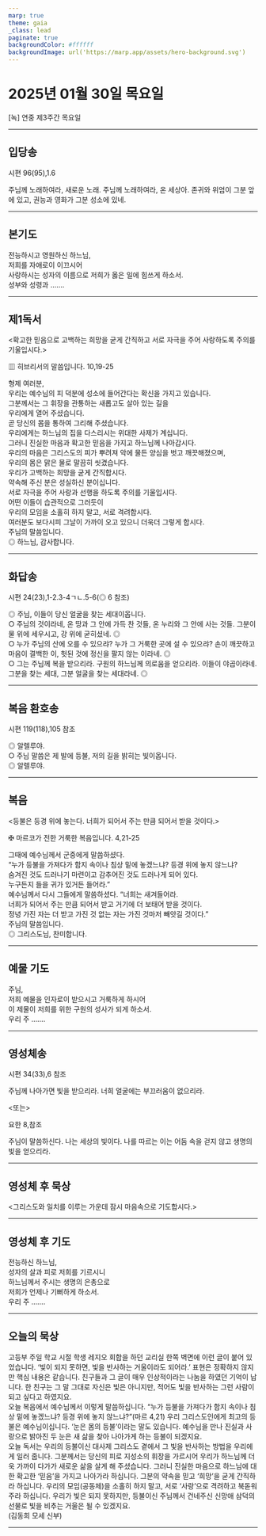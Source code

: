 ```yaml
---
marp: true
theme: gaia
_class: lead
paginate: true
backgroundColor: #ffffff
backgroundImage: url('https://marp.app/assets/hero-background.svg')
---
```


# 2025년 01월 30일 목요일

[녹] 연중 제3주간 목요일  




---

## 입당송

시편 96(95),1.6

주님께 노래하여라, 새로운 노래. 주님께 노래하여라, 온 세상아. 존귀와 위엄이 그분 앞에 있고, 권능과 영화가 그분 성소에 있네.  
  


---

## 본기도

전능하시고 영원하신 하느님,  
저희를 자애로이 이끄시어  
사랑하시는 성자의 이름으로 저희가 옳은 일에 힘쓰게 하소서.  
성부와 성령과 …….  
  


---

## 제1독서

<확고한 믿음으로 고백하는 희망을 굳게 간직하고 서로 자극을 주어 사랑하도록 주의를 기울입시다.>

▥ 히브리서의 말씀입니다. 10,19-25

형제 여러분,  
우리는 예수님의 피 덕분에 성소에 들어간다는 확신을 가지고 있습니다.  
그분께서는 그 휘장을 관통하는 새롭고도 살아 있는 길을  
우리에게 열어 주셨습니다.  
곧 당신의 몸을 통하여 그리해 주셨습니다.  
우리에게는 하느님의 집을 다스리시는 위대한 사제가 계십니다.  
그러니 진실한 마음과 확고한 믿음을 가지고 하느님께 나아갑시다.  
우리의 마음은 그리스도의 피가 뿌려져 악에 물든 양심을 벗고 깨끗해졌으며,  
우리의 몸은 맑은 물로 말끔히 씻겼습니다.  
우리가 고백하는 희망을 굳게 간직합시다.  
약속해 주신 분은 성실하신 분이십니다.  
서로 자극을 주어 사랑과 선행을 하도록 주의를 기울입시다.  
어떤 이들이 습관적으로 그러듯이  
우리의 모임을 소홀히 하지 말고, 서로 격려합시다.  
여러분도 보다시피 그날이 가까이 오고 있으니 더욱더 그렇게 합시다.  
주님의 말씀입니다.  
◎ 하느님, 감사합니다.  
  


---

## 화답송

시편 24(23),1-2.3-4ㄱㄴ.5-6(◎ 6 참조)

◎ 주님, 이들이 당신 얼굴을 찾는 세대이옵니다.  
○ 주님의 것이라네, 온 땅과 그 안에 가득 찬 것들, 온 누리와 그 안에 사는 것들. 그분이 물 위에 세우시고, 강 위에 굳히셨네. ◎  
○ 누가 주님의 산에 오를 수 있으랴? 누가 그 거룩한 곳에 설 수 있으랴? 손이 깨끗하고 마음이 결백한 이, 헛된 것에 정신을 팔지 않는 이라네. ◎  
○ 그는 주님께 복을 받으리라. 구원의 하느님께 의로움을 얻으리라. 이들이 야곱이라네. 그분을 찾는 세대, 그분 얼굴을 찾는 세대라네. ◎  
  


---

## 복음 환호송

시편 119(118),105 참조

◎ 알렐루야.  
○ 주님 말씀은 제 발에 등불, 저의 길을 밝히는 빛이옵니다.  
◎ 알렐루야.  
  


---

## 복음

<등불은 등경 위에 놓는다. 너희가 되어서 주는 만큼 되어서 받을 것이다.>

✠ 마르코가 전한 거룩한 복음입니다. 4,21-25

그때에 예수님께서 군중에게 말씀하셨다.  
“누가 등불을 가져다가 함지 속이나 침상 밑에 놓겠느냐? 등경 위에 놓지 않느냐?  
숨겨진 것도 드러나기 마련이고 감추어진 것도 드러나게 되어 있다.  
누구든지 들을 귀가 있거든 들어라.”  
예수님께서 다시 그들에게 말씀하셨다. “너희는 새겨들어라.  
너희가 되어서 주는 만큼 되어서 받고 거기에 더 보태어 받을 것이다.  
정녕 가진 자는 더 받고 가진 것 없는 자는 가진 것마저 빼앗길 것이다.”  
주님의 말씀입니다.  
◎ 그리스도님, 찬미합니다.  
  


---

## 예물 기도

주님,  
저희 예물을 인자로이 받으시고 거룩하게 하시어  
이 제물이 저희를 위한 구원의 성사가 되게 하소서.  
우리 주 …….  
  


---

## 영성체송

시편 34(33),6 참조

주님께 나아가면 빛을 받으리라. 너희 얼굴에는 부끄러움이 없으리라.  
  
<또는>  
  
요한 8,참조  
  
주님이 말씀하신다. 나는 세상의 빛이다. 나를 따르는 이는 어둠 속을 걷지 않고 생명의 빛을 얻으리라.  


---

## 영성체 후 묵상

<그리스도와 일치를 이루는 가운데 잠시 마음속으로 기도합시다.>  


---

## 영성체 후 기도

전능하신 하느님,  
성자의 살과 피로 저희를 기르시니  
하느님께서 주시는 생명의 은총으로  
저희가 언제나 기뻐하게 하소서.  
우리 주 …….  
  


---

## 오늘의 묵상

고등부 주일 학교 시절 학생 레지오 회합을 하던 교리실 한쪽 벽면에 이런 글이 붙어 있었습니다. ‘빛이 되지 못하면, 빛을 반사하는 거울이라도 되어라.’ 표현은 정확하지 않지만 핵심 내용은 같습니다. 친구들과 그 글이 매우 인상적이라는 나눔을 하였던 기억이 납니다. 한 친구는 그 말 그대로 자신은 빛은 아니지만, 적어도 빛을 반사하는 그런 사람이 되고 싶다고 하였지요.  
오늘 복음에서 예수님께서 이렇게 말씀하십니다. “누가 등불을 가져다가 함지 속이나 침상 밑에 놓겠느냐? 등경 위에 놓지 않느냐?”(마르 4,21) 우리 그리스도인에게 최고의 등불은 예수님이십니다. ‘눈은 몸의 등불’이라는 말도 있습니다. 예수님을 만나 진실과 사랑으로 밝아진 두 눈은 새 삶을 찾아 나아가게 하는 등불이 되겠지요.  
오늘 독서는 우리의 등불이신 대사제 그리스도 곁에서 그 빛을 반사하는 방법을 우리에게 일러 줍니다. 그분께서는 당신의 피로 지성소의 휘장을 가르시어 우리가 하느님께 더욱 가까이 다가가 새로운 삶을 살게 해 주셨습니다. 그러니 진실한 마음으로 하느님에 대한 확고한 ‘믿음’을 가지고 나아가라 하십니다. 그분의 약속을 믿고 ‘희망’을 굳게 간직하라 하십니다. 우리의 모임(공동체)을 소홀히 하지 말고, 서로 ‘사랑’으로 격려하고 북돋워 주라 하십니다. 우리가 빛은 되지 못하지만, 등불이신 주님께서 건네주신 신망애 삼덕의 선물로 빛을 비추는 거울은 될 수 있겠지요.  
(김동희 모세 신부)  


---